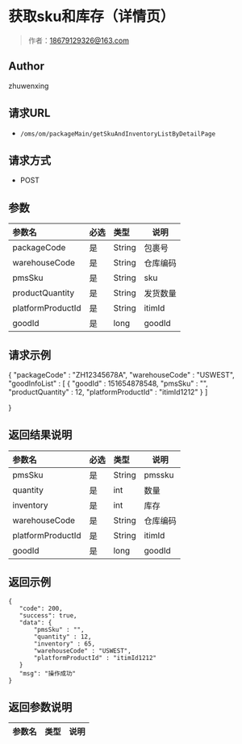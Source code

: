 # 获取sku和库存（详情页）

> 作者：18679129326@163.com

## Author
zhuwenxing

## 请求URL

- ` /oms/om/packageMain/getSkuAndInventoryListByDetailPage `

## 请求方式

- POST

## 参数

|参数名|必选|类型|说明|
|:----    |:---|:----- |-----   |
|packageCode |是  |String |包裹号   |
|warehouseCode |是  |String |仓库编码   |
|pmsSku |是  |String |sku   |
|productQuantity |是  |String |发货数量   |
|platformProductId |是  |String |itimId   |
|goodId |是  |long |goodId   |


## 请求示例
{
    "packageCode" : "ZH12345678A",
	"warehouseCode" : "USWEST",
	"goodInfoList" : [
		{
			"goodId" : 151654878548,
			"pmsSku" : "",
			"productQuantity" : 12,
			"platformProductId" : "itimId1212"
		}
	]
	
}

## 返回结果说明

|参数名|必选|类型|说明|
|:----    |:---|:----- |-----   |
|pmsSku |是  |String |pmssku   |
|quantity |是  |int |数量   |
|inventory |是  |int |库存   |
|warehouseCode |是  |String |仓库编码   |
|platformProductId |是  |String |itimId   |
|goodId |是  |long |goodId   |

## 返回示例 

 ``` 
{
    "code": 200,
    "success": true,
    "data": {
		"pmsSku" : "",
		"quantity" : 12,
		"inventory" : 65,
		"warehouseCode" : "USWEST",
		"platformProductId" : "itimId1212"
	}
    "msg": "操作成功"
}

 ```

## 返回参数说明

|参数名|类型|说明|
|:-----  |:-----|-----                           |